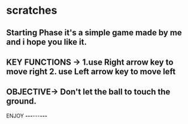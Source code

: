 # scratches
Starting Phase
it's a simple game made by me and i hope you like it.
---------------------------------------------------------------
KEY FUNCTIONS ->  1.use Right arrow key to move right
                  2. use Left arrow key to move left
  --------------------------------------------------------------
  OBJECTIVE-> Don't let the ball to touch the ground.
  ---------------------------------------------------------------
  ENJOY ___---___---___---___
